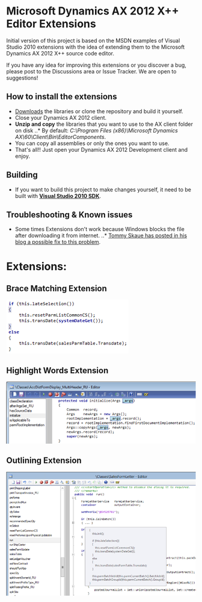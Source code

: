 # Microsoft Dynamics AX 2012 X++ Editor Extensions

Initial version of this project is based on the MSDN examples of Visual Studio 2010 extensions with the idea of extending them to the Microsoft Dynamics AX 2012 X++ source code editor.

If you have any idea for improving this extensions or you discover a bug, please post to the Discussions area or Issue Tracker. We are open to suggestions!


## How to install the extensions

* [Downloads](/Downloads) the libraries or clone the repository and build it yourself.
* Close your Dynamics AX 2012 client.
* **Unzip and copy** the libraries that you want to use to the AX client folder on disk 
..* By default: _C:\Program Files (x86)\Microsoft Dynamics AX\60\Client\Bin\EditorComponents_.
* You can copy all assemblies or only the ones you want to use.
* That's all!! Just open your Dynamics AX 2012 Development client and enjoy.

## Building

* If you want to build this project to make changes yourself, it need to be built with **[Visual Studio 2010 SDK](http://www.microsoft.com/en-us/download/details.aspx?id=21835)**.

## Troubleshooting & Known issues

* Some times Extensions don't work because Windows blocks the file after downloading it from internet. 
..* [Tommy Skaue has posted in his blog a possible fix to this problem](http://yetanotherdynamicsaxblog.blogspot.com.es/2013/03/free-editor-extensions-for-ax2012.html?showComment=1363082266457#c2118124613862283410]).

# Extensions:

## Brace Matching Extension

![Brace Matching Extension](/docs/img/ax-ext-bracematching.png?raw=true "Brace Matching Extension")

## Highlight Words Extension

![Words Extension](/docs/img/ax-ext-highlightword.png?raw=true "Words Extension")

## Outlining Extension

![Outlining Extension](/docs/img/ax-ext-outlining-v2.png?raw=true "Outlining Extension")

